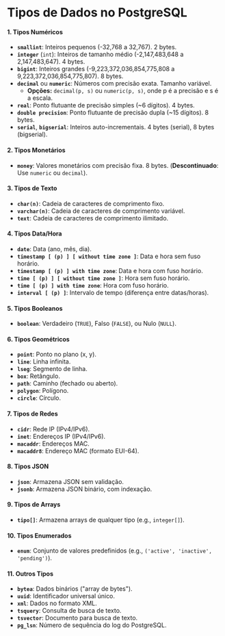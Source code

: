 # **Tipos de Dados no PostgreSQL**

#### **1. Tipos Numéricos**

- **`smallint`**: Inteiros pequenos (-32,768 a 32,767). 2 bytes.
- **`integer`** (`int`): Inteiros de tamanho médio (-2,147,483,648 a 2,147,483,647). 4 bytes.
- **`bigint`**: Inteiros grandes (-9,223,372,036,854,775,808 a 9,223,372,036,854,775,807). 8 bytes.
- **`decimal`** ou **`numeric`**: Números com precisão exata. Tamanho variável.
  - **Opções:** `decimal(p, s)` ou `numeric(p, s)`, onde p é a precisão e s é a escala.
- **`real`**: Ponto flutuante de precisão simples (~6 dígitos). 4 bytes.
- **`double precision`**: Ponto flutuante de precisão dupla (~15 dígitos). 8 bytes.
- **`serial`**, **`bigserial`**: Inteiros auto-incrementais. 4 bytes (serial), 8 bytes (bigserial).

#### **2. Tipos Monetários**

- **`money`**: Valores monetários com precisão fixa. 8 bytes. (**Descontinuado**: Use `numeric` ou `decimal`).

#### **3. Tipos de Texto**

- **`char(n)`**: Cadeia de caracteres de comprimento fixo.
- **`varchar(n)`**: Cadeia de caracteres de comprimento variável.
- **`text`**: Cadeia de caracteres de comprimento ilimitado.

#### **4. Tipos Data/Hora**

- **`date`**: Data (ano, mês, dia).
- **`timestamp [ (p) ] [ without time zone ]`**: Data e hora sem fuso horário.
- **`timestamp [ (p) ] with time zone`**: Data e hora com fuso horário.
- **`time [ (p) ] [ without time zone ]`**: Hora sem fuso horário.
- **`time [ (p) ] with time zone`**: Hora com fuso horário.
- **`interval [ (p) ]`**: Intervalo de tempo (diferença entre datas/horas).

#### **5. Tipos Booleanos**

- **`boolean`**: Verdadeiro (`TRUE`), Falso (`FALSE`), ou Nulo (`NULL`).

#### **6. Tipos Geométricos**

- **`point`**: Ponto no plano (x, y).
- **`line`**: Linha infinita.
- **`lseg`**: Segmento de linha.
- **`box`**: Retângulo.
- **`path`**: Caminho (fechado ou aberto).
- **`polygon`**: Polígono.
- **`circle`**: Círculo.

#### **7. Tipos de Redes**

- **`cidr`**: Rede IP (IPv4/IPv6).
- **`inet`**: Endereços IP (IPv4/IPv6).
- **`macaddr`**: Endereços MAC.
- **`macaddr8`**: Endereço MAC (formato EUI-64).

#### **8. Tipos JSON**

- **`json`**: Armazena JSON sem validação.
- **`jsonb`**: Armazena JSON binário, com indexação.

#### **9. Tipos de Arrays**

- **`tipo[]`**: Armazena arrays de qualquer tipo (e.g., `integer[]`).

#### **10. Tipos Enumerados**

- **`enum`**: Conjunto de valores predefinidos (e.g., `('active', 'inactive', 'pending')`).

#### **11. Outros Tipos**

- **`bytea`**: Dados binários ("array de bytes").
- **`uuid`**: Identificador universal único.
- **`xml`**: Dados no formato XML.
- **`tsquery`**: Consulta de busca de texto.
- **`tsvector`**: Documento para busca de texto.
- **`pg_lsn`**: Número de sequência do log do PostgreSQL.
